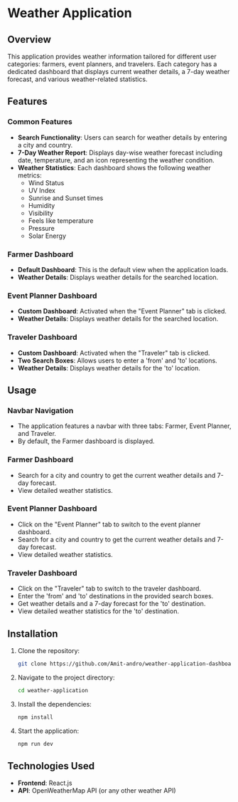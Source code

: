 # Weather Application

## Overview

This application provides weather information tailored for different user categories: farmers, event planners, and travelers. Each category has a dedicated dashboard that displays current weather details, a 7-day weather forecast, and various weather-related statistics.

## Features

### Common Features
- **Search Functionality**: Users can search for weather details by entering a city and country.
- **7-Day Weather Report**: Displays day-wise weather forecast including date, temperature, and an icon representing the weather condition.
- **Weather Statistics**: Each dashboard shows the following weather metrics:
  - Wind Status
  - UV Index
  - Sunrise and Sunset times
  - Humidity
  - Visibility
  - Feels like temperature
  - Pressure
  - Solar Energy

### Farmer Dashboard
- **Default Dashboard**: This is the default view when the application loads.
- **Weather Details**: Displays weather details for the searched location.

### Event Planner Dashboard
- **Custom Dashboard**: Activated when the "Event Planner" tab is clicked.
- **Weather Details**: Displays weather details for the searched location.

### Traveler Dashboard
- **Custom Dashboard**: Activated when the "Traveler" tab is clicked.
- **Two Search Boxes**: Allows users to enter a 'from' and 'to' locations.
- **Weather Details**: Displays weather details for the 'to' location.

## Usage

### Navbar Navigation
- The application features a navbar with three tabs: Farmer, Event Planner, and Traveler.
- By default, the Farmer dashboard is displayed.

### Farmer Dashboard
- Search for a city and country to get the current weather details and 7-day forecast.
- View detailed weather statistics.

### Event Planner Dashboard
- Click on the "Event Planner" tab to switch to the event planner dashboard.
- Search for a city and country to get the current weather details and 7-day forecast.
- View detailed weather statistics.

### Traveler Dashboard
- Click on the "Traveler" tab to switch to the traveler dashboard.
- Enter the 'from' and 'to' destinations in the provided search boxes.
- Get weather details and a 7-day forecast for the 'to' destination.
- View detailed weather statistics for the 'to' destination.

## Installation

1. Clone the repository:
    ```sh
    git clone https://github.com/Amit-andro/weather-application-dashboard.git
    ```
2. Navigate to the project directory:
    ```sh
    cd weather-application
    ```
3. Install the dependencies:
    ```sh
    npm install
    ```
4. Start the application:
    ```sh
    npm run dev
    ```

## Technologies Used
- **Frontend**: React.js
- **API**: OpenWeatherMap API (or any other weather API)
